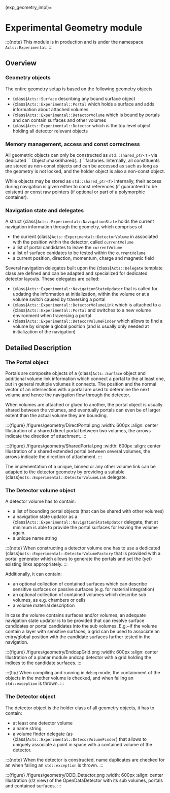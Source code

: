 (exp_geometry_impl)=

# Experimental Geometry module

:::{note}
This module is in production and is under the namespace `Acts::Experimental`.
:::

## Overview

### Geometry objects

The entire geometry setup is based on the following geometry objects

* {class}`Acts::Surface` describing any bound surface object
* {class}`Acts::Experimental::Portal` which holds a surface and adds information about attached volumes
* {class}`Acts::Experimental::DetectorVolume` which is bound by portals and can contain surfaces and other volumes
* {class}`Acts::Experimental::Detector` which is the top level object holding all detector relevant objects

### Memory management, access and const correctness

All geometric objects can only be constructed as ```std::shared_ptr<T>``` via dedicated ```Object::makeShared(...)`` factories.
Internally, all constituents are stored as non-const objects and can be accessed as such as long as the geometry is not locked, and the holder object is also a non-const object.

While objects may be stored as ```std::shared_ptr<T>``` internally, their access during navigation is given either to const references (if guaranteed to be existent) or const raw pointers (if optional or part of a polymorphic container).

### Navigation state and delegates

A struct {class}`Acts::Experimental::NavigationState` holds the current navigation information through the geometry, which comprises of

* the current {class}`Acts::Experimental::DetectorVolume` in associated with the position within the detector, called `currentVolume`
* a list of portal candidates to leave the `currentVolume`
* a list of surface canidates to be tested within the `currentVolume`
* a current position, direction, momentum, charge and magnetic field

Several navigation delegates built upon the {class}`Acts::Delegate` template class are defined and can be adapted and specialized for dedicated detector layouts.
These delegates are called:

* {class}`Acts::Experimental::NavigationStateUpdator` that is called for updating the information at initialization, within the volume or at a volume switch caused by traversing a portal
* {class}`Acts::Experimental::DetectorVolumeLink` which is attached to a {class}`Acts::Experimental::Portal` and switches to a new volume environment when traversing a portal
* {class}`Acts::Experimental::DetecorVolumeFinder` which allows to find a volume by simple a global position (and is usually only needed at initialization of the navigation)

## Detailed Description

### The Portal object

Portals are composite objects of a {class}`Acts::Surface` object and additional volume link information which connect a portal to the at least one, but in general multiple volumes it connects. The position and the normal vector of an intersection with a portal are used to determine the next volume and hence the navigation flow through the detector.

When volumes are attached or glued to another, the portal object is usually shared between the volumes, and eventually portals can even be of larger extent than the actual volume they are bounding.

:::{figure} /figures/geometry/DirectPortal.png
:width: 600px
:align: center
Illustration of a shared direct portal between two volumes, the arrows indicate the direction of attachment.
:::

:::{figure} /figures/geometry/SharedPortal.png
:width: 600px
:align: center
Illustration of a shared extended portal between several volumes, the arrows indicate the direction of attachment.
:::

The implementation of a unique, binned or any other volume link can be adapted to the detector geometry by providing a suitable {class}`Acts::Experimental::DetectorVolumeLink` delegate.

### The Detector volume object

A detector volume has to contain:

* a list of bounding portal objects (that can be shared with other volumes)
* a navigation state updator as a {class}`Acts::Experimental::NavigationStateUpdator` delegate, that at minimum is able to provide the portal surfaces for leaving the volume again.
* a unique name string

:::{note}
When constructing a detector volume one has to use a dedicated {class}`Acts::Experimental::DetectorVolumeFactory` that is provided with a portal generator which allows to generate the portals and set the (yet) existing links appropriately.
:::

Additionally, it can contain:

* an optional collection of contained surfaces which can describe sensitive surfaces or passive surfaces (e.g. for material integration)
* an optional collection of contained volumes which describe sub volumes, as e.g. chambers or cells 
* a volume material description

In case the volume contains surfaces and/or volumes, an adequate navigation state updator is to be provided that can resolve surface candidates or portal candidates into the sub volumes. E.g.~if the volume contain a layer with sensitive surfaces, a grid can be used to associate an entry/global position with the candidate surfaces further tested in the navigation.

:::{figure} /figures/geometry/EndcapGrid.png
:width: 600px
:align: center
Illustration of a planar module andcap detector with a grid holding the indices to the candidate surfaces.
:::

:::{tip}
When compiling and running in `debug` mode, the containment of the objects in the mother volume is checked, and when failing an `std::exception` is thrown.
:::

### The Detector object

The detector object is the holder class of all geometry objects, it has to contain:

* at least one detector volume 
* a name string
* a volume finder delegate (as {class}`Acts::Experimental::DetecorVolumeFinder`) that allows to uniquely associate a point in space with a contained volume of the detector.

:::{note}
When the detector is constructed, name duplicates are checked for an when  failing an `std::exception` is thrown.
:::

:::{figure} /figures/geometry/ODD_Detector.png
:width: 600px
:align: center
Illustration (r/z view) of the OpenDataDetector with its sub volumes, portals and contained surfaces.
:::
